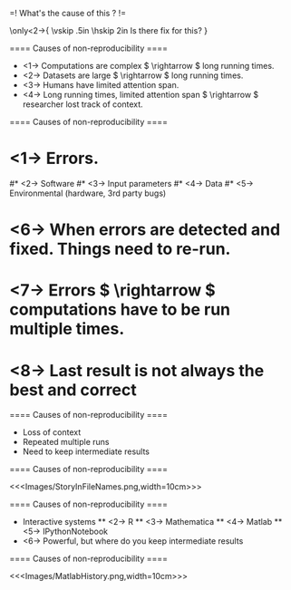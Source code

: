 
=! What's the cause of this ? !=

\only<2->{
   \vskip .5in
   \hskip 2in
   Is there fix for this?
}

==== Causes of non-reproducibility ====

* <1-> Computations are complex $ \rightarrow $ long running times.
* <2-> Datasets are large $ \rightarrow $ long running times.
* <3-> Humans have limited attention span.
* <4-> Long running times, limited attention span $ \rightarrow $ researcher lost track of context.


==== Causes of non-reproducibility ====

# <1-> Errors.
#* <2-> Software
#* <3-> Input parameters
#* <4-> Data
#* <5-> Environmental (hardware, 3rd party bugs) 
# <6-> When errors are detected and fixed. Things need to re-run.
# <7-> Errors $ \rightarrow $ computations have to be run multiple times.
# <8-> Last result is not always the best and correct


==== Causes of non-reproducibility ====

* Loss of context
* Repeated multiple runs 
* Need to keep intermediate results


==== Causes of non-reproducibility ====

<<<Images/StoryInFileNames.png,width=10cm>>>


==== Causes of non-reproducibility ====

* Interactive systems
** <2-> R
** <3-> Mathematica
** <4-> Matlab
** <5-> IPythonNotebook
* <6-> Powerful, but where do you keep intermediate results

==== Causes of non-reproducibility ====

<<<Images/MatlabHistory.png,width=10cm>>>




